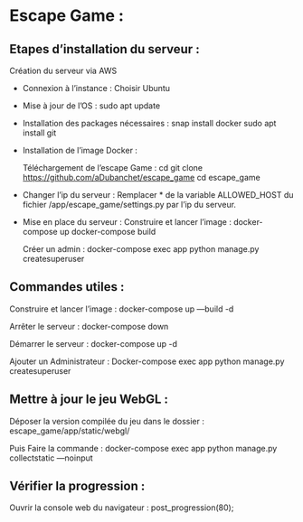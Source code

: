 # Escape Game : 

## Etapes d’installation du serveur : 

Création du serveur via AWS 
* Connexion à l’instance : Choisir Ubuntu 
* Mise à jour de l’OS : 
		sudo apt update
* Installation des packages nécessaires :
		snap install docker 
		sudo apt install git

* Installation de l’image Docker : 

	Téléchargement de l’escape Game : 
	cd 
	git clone https://github.com/aDubanchet/escape_game
	cd escape_game 

	
* Changer l’ip du serveur : 
	Remplacer * de la variable ALLOWED_HOST du fichier /app/escape_game/settings.py par l’ip du serveur. 
* Mise en place du serveur :
	Construire et lancer l’image :
	docker-compose up 
	docker-compose build 

	Créer un admin : 
	docker-compose exec app python manage.py createsuperuser 



## Commandes utiles : 
Construire et lancer l’image :
docker-compose up —build -d


Arrêter le serveur : 
docker-compose down 

Démarrer le serveur : 
docker-compose up -d 

Ajouter un Administrateur :
Docker-compose exec app python manage.py createsuperuser



## Mettre à jour le jeu WebGL :
Déposer la version compilée du jeu dans le dossier : 
escape_game/app/static/webgl/ 

Puis Faire la commande : 
docker-compose exec app python manage.py collectstatic —noinput

## Vérifier la progression  :
Ouvrir la console web du navigateur : 
post_progression(80);


